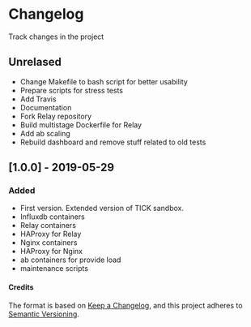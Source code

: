 # Changelog
Track changes in the project

## Unrelased
- Change Makefile to bash script for better usability
- Prepare scripts for stress tests
- Add Travis
- Documentation
- Fork Relay repository
- Build multistage Dockerfile for Relay
- Add ab scaling
- Rebuild dashboard and remove stuff related to old tests

## [1.0.0] - 2019-05-29
### Added
- First version. Extended version of TICK sandbox.
- Influxdb containers
- Relay containers
- HAProxy for Relay
- Nginx containers
- HAProxy for Nginx
- ab containers for provide load
- maintenance scripts







#### Credits

The format is based on [Keep a Changelog](https://keepachangelog.com/en/1.0.0/),
and this project adheres to [Semantic Versioning](https://semver.org/spec/v2.0.0.html).
